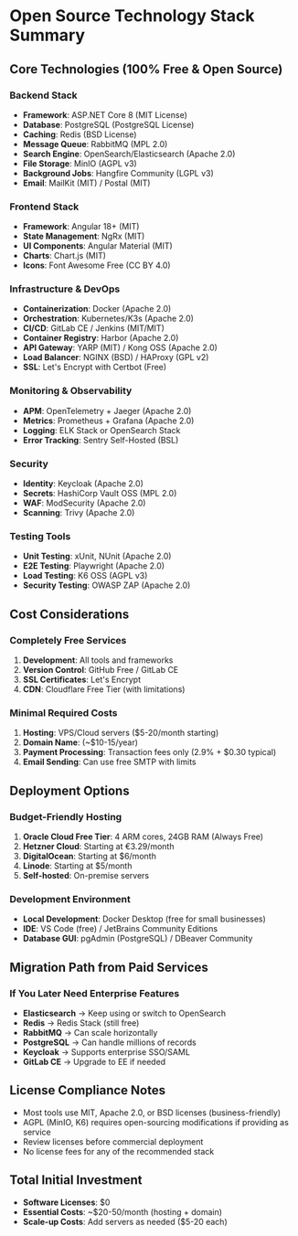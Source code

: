 # Open Source Technology Stack Summary

## Core Technologies (100% Free & Open Source)

### Backend Stack
- **Framework**: ASP.NET Core 8 (MIT License)
- **Database**: PostgreSQL (PostgreSQL License)
- **Caching**: Redis (BSD License)
- **Message Queue**: RabbitMQ (MPL 2.0)
- **Search Engine**: OpenSearch/Elasticsearch (Apache 2.0)
- **File Storage**: MinIO (AGPL v3)
- **Background Jobs**: Hangfire Community (LGPL v3)
- **Email**: MailKit (MIT) / Postal (MIT)

### Frontend Stack
- **Framework**: Angular 18+ (MIT)
- **State Management**: NgRx (MIT)
- **UI Components**: Angular Material (MIT)
- **Charts**: Chart.js (MIT)
- **Icons**: Font Awesome Free (CC BY 4.0)

### Infrastructure & DevOps
- **Containerization**: Docker (Apache 2.0)
- **Orchestration**: Kubernetes/K3s (Apache 2.0)
- **CI/CD**: GitLab CE / Jenkins (MIT/MIT)
- **Container Registry**: Harbor (Apache 2.0)
- **API Gateway**: YARP (MIT) / Kong OSS (Apache 2.0)
- **Load Balancer**: NGINX (BSD) / HAProxy (GPL v2)
- **SSL**: Let's Encrypt with Certbot (Free)

### Monitoring & Observability
- **APM**: OpenTelemetry + Jaeger (Apache 2.0)
- **Metrics**: Prometheus + Grafana (Apache 2.0)
- **Logging**: ELK Stack or OpenSearch Stack
- **Error Tracking**: Sentry Self-Hosted (BSL)

### Security
- **Identity**: Keycloak (Apache 2.0)
- **Secrets**: HashiCorp Vault OSS (MPL 2.0)
- **WAF**: ModSecurity (Apache 2.0)
- **Scanning**: Trivy (Apache 2.0)

### Testing Tools
- **Unit Testing**: xUnit, NUnit (Apache 2.0)
- **E2E Testing**: Playwright (Apache 2.0)
- **Load Testing**: K6 OSS (AGPL v3)
- **Security Testing**: OWASP ZAP (Apache 2.0)

## Cost Considerations

### Completely Free Services
1. **Development**: All tools and frameworks
2. **Version Control**: GitHub Free / GitLab CE
3. **SSL Certificates**: Let's Encrypt
4. **CDN**: Cloudflare Free Tier (with limitations)

### Minimal Required Costs
1. **Hosting**: VPS/Cloud servers ($5-20/month starting)
2. **Domain Name**: (~$10-15/year)
3. **Payment Processing**: Transaction fees only (2.9% + $0.30 typical)
4. **Email Sending**: Can use free SMTP with limits

## Deployment Options

### Budget-Friendly Hosting
1. **Oracle Cloud Free Tier**: 4 ARM cores, 24GB RAM (Always Free)
2. **Hetzner Cloud**: Starting at €3.29/month
3. **DigitalOcean**: Starting at $6/month
4. **Linode**: Starting at $5/month
5. **Self-hosted**: On-premise servers

### Development Environment
- **Local Development**: Docker Desktop (free for small businesses)
- **IDE**: VS Code (free) / JetBrains Community Editions
- **Database GUI**: pgAdmin (PostgreSQL) / DBeaver Community

## Migration Path from Paid Services

### If You Later Need Enterprise Features
- **Elasticsearch** → Keep using or switch to OpenSearch
- **Redis** → Redis Stack (still free)
- **RabbitMQ** → Can scale horizontally
- **PostgreSQL** → Can handle millions of records
- **Keycloak** → Supports enterprise SSO/SAML
- **GitLab CE** → Upgrade to EE if needed

## License Compliance Notes
- Most tools use MIT, Apache 2.0, or BSD licenses (business-friendly)
- AGPL (MinIO, K6) requires open-sourcing modifications if providing as service
- Review licenses before commercial deployment
- No license fees for any of the recommended stack

## Total Initial Investment
- **Software Licenses**: $0
- **Essential Costs**: ~$20-50/month (hosting + domain)
- **Scale-up Costs**: Add servers as needed ($5-20 each)